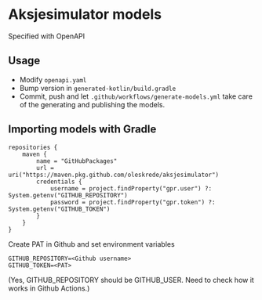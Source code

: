 # Aksjesimulator models

Specified with OpenAPI

## Usage

- Modify `openapi.yaml`
- Bump version in `generated-kotlin/build.gradle`
- Commit, push and let `.github/workflows/generate-models.yml` take care of the generating and publishing the models.

## Importing models with Gradle

```
repositories {
    maven {
        name = "GitHubPackages"
        url = uri("https://maven.pkg.github.com/oleskrede/aksjesimulator")
        credentials {
            username = project.findProperty("gpr.user") ?: System.getenv("GITHUB_REPOSITORY")
            password = project.findProperty("gpr.token") ?: System.getenv("GITHUB_TOKEN")
        }
    }
}
```

Create PAT in Github and set environment variables
```
GITHUB_REPOSITORY=<Github username>
GITHUB_TOKEN=<PAT>
```
(Yes, GITHUB_REPOSITORY should be GITHUB_USER. Need to check how it works in Github Actions.)